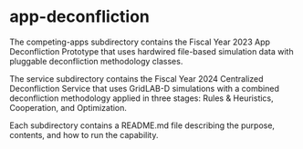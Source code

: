 # app-deconfliction

The competing-apps subdirectory contains the Fiscal Year 2023 App Deconfliction Prototype that uses hardwired file-based simulation data with pluggable deconfliction methodology classes.

The service subdirectory contains the Fiscal Year 2024 Centralized Deconfliction Service that uses GridLAB-D simulations with a combined deconfliction methodology applied in three stages: Rules & Heuristics, Cooperation, and Optimization.

Each subdirectory contains a README.md file describing the purpose, contents, and how to run the capability.
